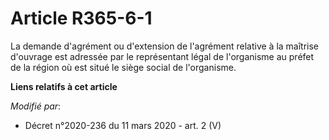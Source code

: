 # Article R365-6-1

La demande d'agrément ou d'extension de l'agrément relative à la maîtrise d'ouvrage est adressée par le représentant légal de
l'organisme au préfet de la région où est situé le siège social de l'organisme.

**Liens relatifs à cet article**

_Modifié par_:

  - Décret n°2020-236 du 11 mars 2020 - art. 2 (V)
